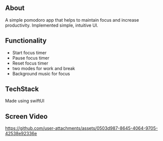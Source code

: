 ## About

A simple pomodoro app that helps to maintain focus and increase productivity. Implemented simple, intuitive UI. 

## Functionality

- Start focus timer
- Pause focus timer
- Reset focus timer
- two modes for work and break
- Background music for focus

## TechStack

Made using swiftUI

## Screen Video

https://github.com/user-attachments/assets/0503d987-8645-4064-9705-42538e92336e

